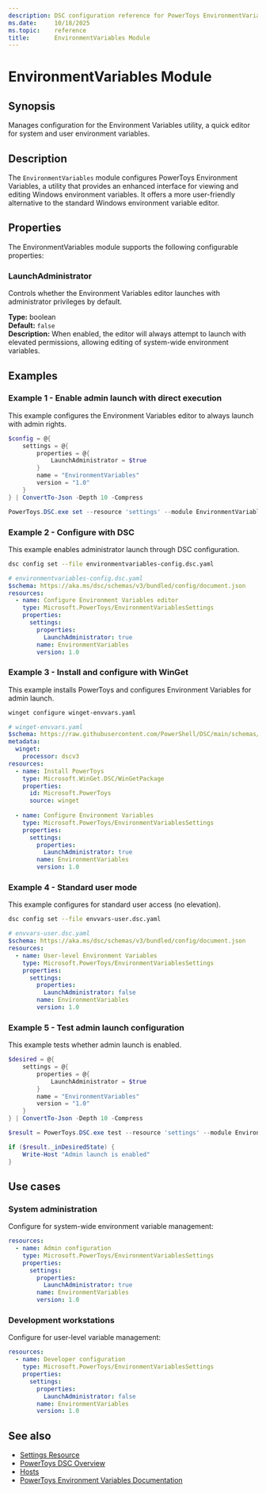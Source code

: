 ```yaml
---
description: DSC configuration reference for PowerToys EnvironmentVariables module
ms.date:     10/18/2025
ms.topic:    reference
title:       EnvironmentVariables Module
---
```


# EnvironmentVariables Module

## Synopsis

Manages configuration for the Environment Variables utility, a quick editor for system and user environment variables.

## Description

The `EnvironmentVariables` module configures PowerToys Environment Variables, a utility that provides an enhanced interface for viewing and editing Windows environment variables. It offers a more user-friendly alternative to the standard Windows environment variable editor.

## Properties

The EnvironmentVariables module supports the following configurable properties:

### LaunchAdministrator

Controls whether the Environment Variables editor launches with administrator privileges by default.

**Type:** boolean  
**Default:** `false`  
**Description:** When enabled, the editor will always attempt to launch with elevated permissions, allowing editing of system-wide environment variables.

## Examples

### Example 1 - Enable admin launch with direct execution

This example configures the Environment Variables editor to always launch with admin rights.

```powershell
$config = @{
    settings = @{
        properties = @{
            LaunchAdministrator = $true
        }
        name = "EnvironmentVariables"
        version = "1.0"
    }
} | ConvertTo-Json -Depth 10 -Compress

PowerToys.DSC.exe set --resource 'settings' --module EnvironmentVariables --input $config
```

### Example 2 - Configure with DSC

This example enables administrator launch through DSC configuration.

```bash
dsc config set --file environmentvariables-config.dsc.yaml
```

```yaml
# environmentvariables-config.dsc.yaml
$schema: https://aka.ms/dsc/schemas/v3/bundled/config/document.json
resources:
  - name: Configure Environment Variables editor
    type: Microsoft.PowerToys/EnvironmentVariablesSettings
    properties:
      settings:
        properties:
          LaunchAdministrator: true
        name: EnvironmentVariables
        version: 1.0
```

### Example 3 - Install and configure with WinGet

This example installs PowerToys and configures Environment Variables for
admin launch.

```bash
winget configure winget-envvars.yaml
```

```yaml
# winget-envvars.yaml
$schema: https://raw.githubusercontent.com/PowerShell/DSC/main/schemas/2023/08/config/document.json
metadata:
  winget:
    processor: dscv3
resources:
  - name: Install PowerToys
    type: Microsoft.WinGet.DSC/WinGetPackage
    properties:
      id: Microsoft.PowerToys
      source: winget
  
  - name: Configure Environment Variables
    type: Microsoft.PowerToys/EnvironmentVariablesSettings
    properties:
      settings:
        properties:
          LaunchAdministrator: true
        name: EnvironmentVariables
        version: 1.0
```

### Example 4 - Standard user mode

This example configures for standard user access (no elevation).

```bash
dsc config set --file envvars-user.dsc.yaml
```

```yaml
# envvars-user.dsc.yaml
$schema: https://aka.ms/dsc/schemas/v3/bundled/config/document.json
resources:
  - name: User-level Environment Variables
    type: Microsoft.PowerToys/EnvironmentVariablesSettings
    properties:
      settings:
        properties:
          LaunchAdministrator: false
        name: EnvironmentVariables
        version: 1.0
```

### Example 5 - Test admin launch configuration

This example tests whether admin launch is enabled.

```powershell
$desired = @{
    settings = @{
        properties = @{
            LaunchAdministrator = $true
        }
        name = "EnvironmentVariables"
        version = "1.0"
    }
} | ConvertTo-Json -Depth 10 -Compress

$result = PowerToys.DSC.exe test --resource 'settings' --module EnvironmentVariables --input $desired | ConvertFrom-Json

if ($result._inDesiredState) {
    Write-Host "Admin launch is enabled"
}
```

## Use cases

### System administration

Configure for system-wide environment variable management:

```yaml
resources:
  - name: Admin configuration
    type: Microsoft.PowerToys/EnvironmentVariablesSettings
    properties:
      settings:
        properties:
          LaunchAdministrator: true
        name: EnvironmentVariables
        version: 1.0
```

### Development workstations

Configure for user-level variable management:

```yaml
resources:
  - name: Developer configuration
    type: Microsoft.PowerToys/EnvironmentVariablesSettings
    properties:
      settings:
        properties:
          LaunchAdministrator: false
        name: EnvironmentVariables
        version: 1.0
```

## See also

- [Settings Resource][01]
- [PowerToys DSC Overview][02]
- [Hosts][03]
- [PowerToys Environment Variables Documentation][04]

<!-- Link reference definitions -->
[01]: ../settings-resource.md
[02]: ../overview.md
[03]: ./Hosts.md
[04]: https://learn.microsoft.com/windows/powertoys/environment-variables
